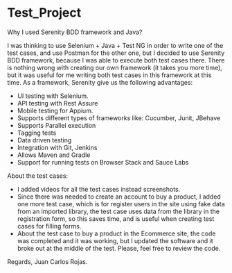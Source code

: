 # Test_Project

Why I used Serenity BDD framework and Java?

I was thinking to use Selenium + Java + Test NG in order to write one of the test cases, and use Postman for the other one, 
but I decided to use Serenity BDD framework, because I was able to execute both test cases there.
There is nothing wrong with creating our own framework (it takes you more time), 
but it was useful for me writing both test cases in this framework at this time. 
As a framework, Serenity give us the following advantages:
- UI testing with Selenium.
- API testing with Rest Assure
- Mobile testing for Appium.
- Supports different types of frameworks like: Cucumber, Junit, JBehave
- Supports Parallel execution
- Tagging tests
- Data driven testing
- Integration with Git, Jenkins
- Allows Maven and Gradle
- Support for running tests on Browser Stack and Sauce Labs

About the test cases:
- I added videos for all the test cases instead screenshots.
- Since there was needed to create an account to buy a product, I added one more test case, 
which is for register users in the site using fake data from an imported library, 
the test case uses data from the library in the registration form, so this saves time, and is useful when creating test cases for filling forms.
- About the test case to buy a product in the Ecommerce site, the code was completed and it was working, 
but I updated the software and it broke out at the middle of the test. Please, feel free to review the code.  


Regards,
Juan Carlos Rojas.

